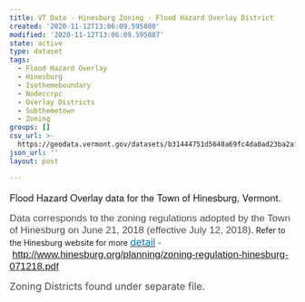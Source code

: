 ```yaml
---
title: VT Data - Hinesburg Zoning - Flood Hazard Overlay District
created: '2020-11-12T13:06:09.595880'
modified: '2020-11-12T13:06:09.595887'
state: active
type: dataset
tags:
  - Flood Hazard Overlay
  - Hinesburg
  - Isothemeboundary
  - Nodeccrpc
  - Overlay Districts
  - Subthemetown
  - Zoning
groups: []
csv_url: >-
  https://geodata.vermont.gov/datasets/b31444751d5648a69fc4da0ad23ba2af_0.csv?outSR=%7B%22latestWkid%22%3A3857%2C%22wkid%22%3A102100%7D
json_url: ''
layout: post

---
```

<div style='text-align:Left;'><p><span style='font-family: &quot;Avenir Next W01&quot;, &quot;Avenir Next W00&quot;, &quot;Avenir Next&quot;, Avenir, &quot;Helvetica Neue&quot;, Helvetica, Arial, sans-serif; font-size: 17px;'>Flood Hazard Overlay data for the Town of Hinesburg, Vermont. </span><br /></p><p><span style='font-size:13.0pt;font-family:&quot;Arial&quot;,sans-serif;
color:#4C4C4C;background:white'>Data corresponds to the zoning regulations
adopted by the Town of Hinesburg on June 21, 2018 (effective July 12, 2018).</span>
Refer to the Hinesburg website for more <a href='http://www.hinesburg.org/planning/zoning-regulation-hinesburg-071218.pdf' style='font-variant-ligatures: normal;font-variant-caps: normal;
orphans: 2;text-align:start;widows: 2;-webkit-text-stroke-width: 0px;
word-spacing:0px' target='_blank'><span style='font-size:13.0pt;color:#0079C1;background:white;
text-decoration:none;text-underline:none'>detail</span></a><span style='font-size:13.0pt;font-family:&quot;Arial&quot;,sans-serif;color:#4C4C4C;
background:white'><span style='font-variant-ligatures: normal;font-variant-caps: normal;
orphans: 2;text-align:start;widows: 2;-webkit-text-stroke-width: 0px;
text-decoration-style: initial;text-decoration-color: initial;float:none;
word-spacing:0px'> - <a href='http://www.hinesburg.org/planning/zoning-regulation-hinesburg-071218.pdf'>http://www.hinesburg.org/planning/zoning-regulation-hinesburg-071218.pdf</a></span></span></p>

<p><span style='font-size:13.0pt;color:#4C4C4C'>Zoning Districts found under separate file.</span></p></div>
